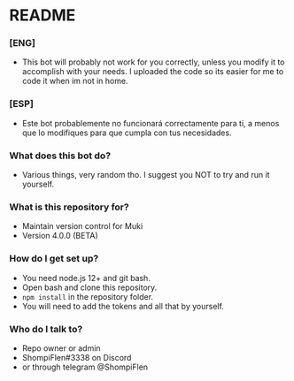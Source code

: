 # README #

### [ENG] 
* This bot will probably not work for you correctly, unless you modify it to accomplish with your needs.
I uploaded the code so its easier for me to code it when im not in home.

### [ESP]
* Este bot probablemente no funcionará correctamente para ti, a menos que lo modifiques para que cumpla con tus necesidades.


### What does this bot do?

* Various things, very random tho. I suggest you NOT to try and run it yourself.

### What is this repository for? ###

* Maintain version control for Muki
* Version 4.0.0 (BETA)

### How do I get set up? ###
* You need node.js 12+ and git bash.
* Open bash and clone this repository.
* `npm install` in the repository folder.
* You will need to add the tokens and all that by yourself.

### Who do I talk to? ###

* Repo owner or admin
* ShompiFlen#3338 on Discord
* or through telegram @ShompiFlen
